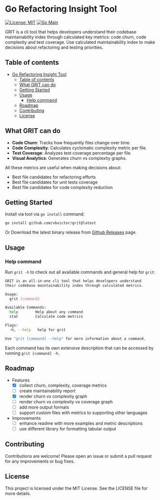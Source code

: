 # Go Refactoring Insight Tool

[![License: MIT](https://img.shields.io/badge/License-MIT-yellow.svg)](https://opensource.org/licenses/MIT)
[![Go Main](https://github.com/vbvictor/grit/actions/workflows/go-main.yaml/badge.svg)](https://github.com/vbvictor/grit/actions/workflows/go-main.yaml)

GRIT is a cli tool that helps developers understand their codebase
maintainability index through calculated key metrics: code churn, code complexity and test
coverage. Use calculated maintainability index to make decisions about
refactoring and testing priorities.

## Table of contents

- [Go Refactoring Insight Tool](#go-refactoring-insight-tool)
  - [Table of contents](#table-of-contents)
  - [What GRIT can do](#what-grit-can-do)
  - [Getting Started](#getting-started)
  - [Usage](#usage)
    - [Help command](#help-command)
  - [Roadmap](#roadmap)
  - [Contributing](#contributing)
  - [License](#license)

## What GRIT can do

<!-- - **Maintainability Score**: Combines metrics to rate maintainability index-->
- **Code Churn**: Tracks how frequently files change over time.
- **Code Complexity**: Calculates cyclomatic complexity metric per file.
- **Test Coverage**: Analyzes test coverage percentage per file.
- **Visual Analytics**: Generates churn vs complexity graphs.

All these metrics are useful when making decisions about:

- Best file candidates for refactoring efforts
- Best file candidates for unit tests coverage
- Best file candidates for code complexity reduction

<!-- These metrics if measured regularly can address appearing maintainability issues in a large codebase. -->
  
## Getting Started

Install via tool via `go install` command:

```bash
go install github.com/vbvictor/grit@latest
```

Or Download the latest binary release from [Github Releases](https://github.com/vbvictor/grit/releases) page.

## Usage

### Help command

Run `grit -h` to check out all available commands and general help for `grit`:

```sh
GRIT is an all-in-one cli tool that helps developers understand
their codebase maintainability index through calculated metrics.

Usage:
  grit [command]

Available Commands:
  help        Help about any command
  stat        Calculate code metrics

Flags:
  -h, --help   help for grit

Use "grit [command] --help" for more information about a command.
```

Each command has its own extensive description that can be accessed by running `grit [command] -h`.

<!-- ### Usage examples -->

<!-- #### Churn command -->

<!-- #### Complexity command -->

<!-- #### Coverage command -->

## Roadmap

- Features
  - [x] collect churn, complexity, coverage metrics
  - [ ] create maintainability report
  - [x] render churn vs complexity graph
  - [ ] render churn vs complexity vs coverage graph
  - [ ] add more output formats
  - [ ] support custom files with metrics to supporting other languages
- Improvements
  - [ ] enhance readme with more examples and metric descriptions
  - [ ] use different library for formatting tabular output

## Contributing

Contributions are welcome! Please open an issue or submit a pull request for any improvements or bug fixes.

## License

This project is licensed under the MIT License. See the LICENSE file for more details.
